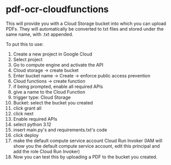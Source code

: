 # pdf-ocr-cloudfunctions
This will provide you with a Cloud Storage bucket into which you can upload PDFs. They will automatically be converted to txt files and stored under the same name, with .txt appended.

To put this to use:

1. Create a new project in Google Cloud
2. Select project
3. Go to compute engine and activate the API
4. Cloud storage -> create bucket
5. Enter bucket name -> Create -> enforce public access prevention
6. Cloud functions -> create function
7. if being prompted, enable all required APIs
8. give a name to the Cloud Function
9. trigger type: Cloud Storage
10. Bucket: select the bucket you created
11. click grant all
12. click next
13. Enable required APIs
14. select python 3.12
15. insert main.py's and requirements.txt's code
16. click deploy
17. make the default compute service account Cloud Run Invoker (IAM will show you the default compute service account, edit this principal and add the role Cloud Run Invoker)
18. Now you can test this by uploading a PDF to the bucket you created.
